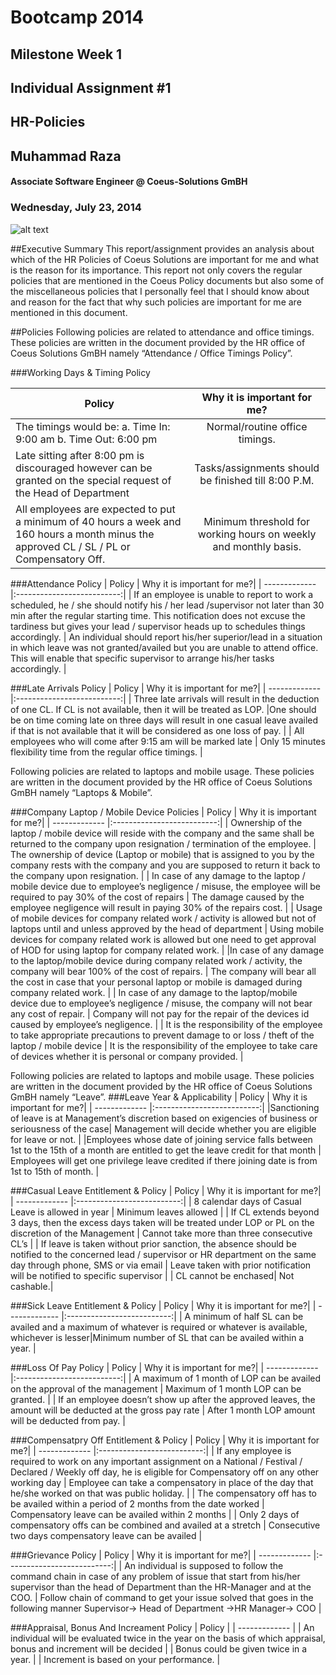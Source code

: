 #										Bootcamp 2014

##									  Milestone Week 1

##								  Individual Assignment #1
##										HR-Policies

##										Muhammad Raza 
####				Associate Software Engineer @ Coeus-Solutions GmBH


###								 Wednesday, July 23, 2014
 
![alt text](http://media.marketwire.com/attachments/201109/19953_coeus-solutions.eps.jpg "Logo Title Text 1")



##Executive Summary
This report/assignment provides an analysis about which of the HR Policies of Coeus Solutions are important for me and what is the reason for its importance. This report not only covers the regular policies that are mentioned in the Coeus Policy documents but also some of the miscellaneous policies that I personally feel that I should know about and reason for the fact that why such policies are important for me are mentioned in this document. 



##Policies
Following policies are related to attendance and office timings. These policies are written in the document provided by the HR office of Coeus Solutions GmBH namely “Attendance / Office Timings Policy”.


###Working Days & Timing Policy

| Policy        | Why it is important for me?|
| ------------- |:--------------------------:|
| The timings would be: a. Time In: 9:00 am b. Time Out: 6:00 pm     | Normal/routine office timings.| 
| Late sitting after 8:00 pm is discouraged however can be granted on the special request of the Head of Department| Tasks/assignments should be finished till 8:00 P.M.  | 
| All employees are expected to put a minimum of 40 hours a week and 160 hours a month minus the approved CL / SL / PL or Compensatory Off.| Minimum threshold for working hours on weekly and monthly basis.  |


###Attendance Policy
| Policy        | Why it is important for me?| 
| ------------- |:--------------------------:|
| If an employee is unable to report to work a scheduled, he / she should notify his / her lead /supervisor not later than 30 min after the regular starting time. This notification does not excuse  the  tardiness  but  gives  your  lead / supervisor  heads  up  to  schedules  things accordingly.     | An individual should report his/her superior/lead in a situation in which leave was not granted/availed but you are unable to attend office. This will enable that specific supervisor to arrange his/her tasks accordingly. |



###Late Arrivals Policy
| Policy        | Why it is important for me?| 
| ------------- |:--------------------------:|
| Three late arrivals will result in the deduction of one CL. If CL is not available, then it will be treated as LOP.      |One should be on time coming late on three days will result in one casual leave availed if that is not available that it will be considered as one loss of pay. |
| All employees who will come after 9:15 am will be marked late    | Only 15 minutes flexibility time from the regular office timings.      |


Following policies are related to laptops and mobile usage. These policies are written in the document provided by the HR office of Coeus Solutions GmBH namely “Laptops & Mobile”.

###Company Laptop / Mobile Device Policies
| Policy        | Why it is important for me?|
| ------------- |:--------------------------:|
| Ownership of the laptop / mobile device will reside with the company and the same shall be returned to the company upon resignation / termination of the employee.      | The ownership of device (Laptop or mobile) that is assigned to you by the company rests with the company and you are supposed to return it back to the company upon resignation. |
| In case of any damage to the laptop / mobile device due to employee’s negligence / misuse, the employee will be required to pay 30% of the cost of repairs      | The damage caused by the employee negligence will result in paying 30% of the repairs cost.      |
| Usage of mobile devices for company related work / activity is allowed but not of laptops until and unless approved by the head of department | Using mobile devices for company related work is allowed but one need to get approval of HOD for using laptop for company related work.      |
|In case of any damage to the laptop/mobile device during company related work / activity, the company will bear 100% of the cost of repairs.    | The company will bear all the cost in case that your personal laptop or mobile is damaged during company related work. |
| In case of any damage to the laptop/mobile device due to employee’s negligence / misuse, the company will not bear any cost of repair.     | Company will not pay for the repair of the devices id caused by employee’s negligence.      |
| It  is  the  responsibility  of  the  employee  to  take  appropriate  precautions  to  prevent damage to or loss / theft of the laptop / mobile device | It is the responsibility of the employee to take care of devices whether it is personal or company provided.      |


Following policies are related to laptops and mobile usage. These policies are written in the document provided by the HR office of Coeus Solutions GmBH namely “Leave”.
###Leave Year & Applicability
| Policy        | Why it is important for me?|
| ------------- |:--------------------------:|
|Sanctioning of leave is at Management’s  discretion based on exigencies of business or seriousness of the case| Management will decide whether you are eligible for leave or not.  |
|Employees whose date of joining service  falls between  1st to the 15th of  a  month  are entitled to get the leave credit for that month      | Employees will get one privilege leave credited if there joining date is from 1st to 15th of month.      |

###Casual Leave Entitlement & Policy
| Policy        | Why it is important for me?|
| ------------- |:--------------------------:|
| 8 calendar days of Casual Leave is allowed in year      | Minimum leaves allowed |
| If CL extends beyond 3 days, then the excess days taken will be treated under LOP or PL on the discretion of the Management      | Cannot take more than three consecutive CL’s      |
| If  leave  is  taken  without  prior  sanction,  the  absence  should  be  notified  to  the concerned lead / supervisor or HR department on the same day through phone, SMS or via email | Leave taken with prior notification will be notified to specific supervisor     |
| CL cannot be enchased| Not cashable.|

###Sick Leave Entitlement & Policy
| Policy        | Why it is important for me?|
| ------------- |:--------------------------:|
| A  minimum  of  half  SL  can  be  availed  and  a  maximum  of  whatever  is  required  or whatever is available, whichever is lesser|Minimum number of SL that can be availed within a year. |



###Loss Of Pay Policy
| Policy        | Why it is important for me?|
| ------------- |:--------------------------:|
| A maximum of 1 month of LOP can be availed on the approval of the management      | Maximum of 1 month LOP can be granted. |
| If  an  employee  doesn’t  show  up  after  the  approved  leaves,  the  amount  will  be deducted at the gross pay rate      | After 1 month LOP amount will be deducted from pay.      |


###Compensatpry Off Entitlement & Policy
| Policy        | Why it is important for me?|
| ------------- |:--------------------------:|
| If  any  employee  is  required  to  work  on  any  important  assignment  on  a  National  / 
Festival / Declared / Weekly off day, he is eligible for Compensatory off on any other working day      | Employee can take a compensatory in place of the day that he/she worked on that was public holiday. |
| The  compensatory  off  has  to  be  availed  within  a  period  of  2  months  from  the  date worked      | Compensatory leave can be availed within 2 months      |
| Only 2 days of compensatory offs can be combined and availed at a stretch | Consecutive two days compensatory leave can be availed   |


###Grievance Policy
| Policy        | Why it is important for me?|
| ------------- |:--------------------------:|
| An individual is supposed to follow the command chain in case of any problem of issue that start from his/her supervisor than the head of Department than the HR-Manager and at the COO.    | Follow chain of command to get your issue solved that goes in the following manner Supervisor-> Head of Department ->HR Manager-> COO |



###Appraisal, Bonus And Increament Policy
| Policy        |
| ------------- |
| An individual will be evaluated twice in the year on the basis of which appraisal, bonus and increment will be decided   |
| Bonus could be given twice in a year.     |
| Increment is based on your performance. |









